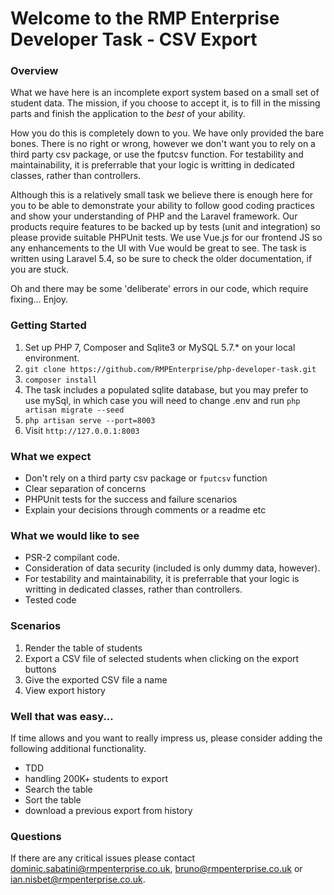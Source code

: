# Welcome to the RMP Enterprise Developer Task - CSV Export
### Overview
What we have here is an incomplete export system based on a small set of student data.
The mission, if you choose to accept it, is to fill in the missing parts and finish the application to the *best* of your ability.

How you do this is completely down to you. We have only provided the bare bones.
There is no right or wrong, however we don't want you to rely on a third party csv package, or use the fputcsv function. For testability and maintainability, it is preferrable that your logic is writting in dedicated classes, rather than controllers.

Although this is a relatively small task we believe there is enough here for you to be able to demonstrate your ability to follow good coding practices and show your understanding of PHP and the Laravel framework.
Our products require features to be backed up by tests (unit and integration) so please provide suitable PHPUnit tests. We use Vue.js for our frontend JS so any enhancements to the UI with Vue would be great to see. The task is written using Laravel 5.4, so be sure to check the older documentation, if you are stuck.

Oh and there may be some 'deliberate' errors in our code, which require fixing... Enjoy.

### Getting Started
1) Set up PHP 7, Composer and Sqlite3 or MySQL 5.7.* on your local environment.
2) `git clone https://github.com/RMPEnterprise/php-developer-task.git`
3) `composer install`
4) The task includes a populated sqlite database, but you may prefer to use mySql, in which case you will need to change .env and run `php artisan migrate --seed`
5) `php artisan serve --port=8003`
6) Visit `http://127.0.0.1:8003`

### What we expect
- Don't rely on a third party csv package or `fputcsv` function
- Clear separation of concerns
- PHPUnit tests for the success and failure scenarios
- Explain your decisions through comments or a readme etc

### What we would like to see
- PSR-2 compilant code.
- Consideration of data security (included is only dummy data, however).
- For testability and maintainability, it is preferrable that your logic is writting in dedicated classes, rather than controllers.
- Tested code

### Scenarios
1. Render the table of students
2. Export a CSV file of selected students when clicking on the export buttons
3. Give the exported CSV file a name
4. View export history

### Well that was easy...
If time allows and you want to really impress us, please consider adding the following additional functionality.
- TDD
- handling 200K+ students to export
- Search the table
- Sort the table
- download a previous export from history

### Questions
If there are any critical issues please contact dominic.sabatini@rmpenterprise.co.uk, bruno@rmpenterprise.co.uk or ian.nisbet@rmpenterprise.co.uk.
